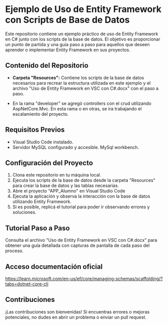# Ejemplo de Uso de Entity Framework con Scripts de Base de Datos

Este repositorio contiene un ejemplo práctico de uso de Entity Framework en C# junto con los scripts de la base de datos. El objetivo es proporcionar un punto de partida y una guía paso a paso para aquellos que deseen aprender o implementar Entity Framework en sus proyectos.

## Contenido del Repositorio

- **Carpeta "Resources":** Contiene los scripts de la base de datos necesarios para recrear la estructura utilizada en este ejemplo y el archivo "Uso de Entity Framework en VSC con C#.docx" con el paso a paso.

- En la rama "developer" se agregó controllers con el crud utilizando AspNetCore.Mvc. En esta rama o en otras, se ira trabajando el escalamiento del proyecto.
  
## Requisitos Previos

- Visual Studio Code instalado.
- Servidor MySQL configurado y accesible. MySql workbench. 

## Configuración del Proyecto

1. Clona este repositorio en tu máquina local.
2. Ejecuta los scripts de la base de datos desde la carpeta "Resources" para crear la base de datos y las tablas necesarias.
3. Abre el proyecto "APP_Alumno" en Visual Studio Code
4. Ejecuta la aplicación y observa la interacción con la base de datos utilizando Entity Framework.
5. Si es posible, replicá el tutorial para poder ir observando errores y soluciones. 

## Tutorial Paso a Paso

Consulta el archivo "Uso de Entity Framework en VSC con C#.docx" para obtener una guía detallada con capturas de pantalla de cada paso del proceso.

## Acceso documentación oficial

https://learn.microsoft.com/en-us/ef/core/managing-schemas/scaffolding/?tabs=dotnet-core-cli

## Contribuciones

¡Las contribuciones son bienvenidas! Si encuentras errores o mejoras potenciales, no dudes en abrir un problema o enviar un pull request.
